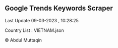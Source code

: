

## Google Trends Keywords Scraper 
 
Last Update 09-03-2023 , 10:28:25

Country List :
VIETNAM.json



© Abdul Muttaqin 
